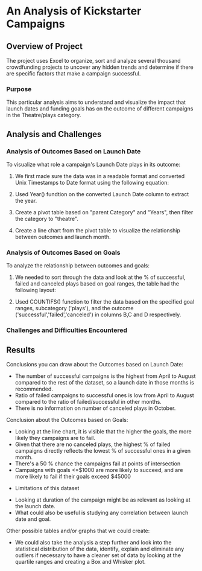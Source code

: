 # An Analysis of Kickstarter Campaigns

## Overview of Project

The project uses Excel to organize, sort and analyze several thousand crowdfunding projects to uncover any hidden trends and determine if there are specific factors that make a campaign successful.

### Purpose

This particular analysis aims to understand and visualize the impact that launch dates and funding goals has on the outcome of different campaigns in the Theatre/plays category.

## Analysis and Challenges

### Analysis of Outcomes Based on Launch Date
To visualize what role a campaign's Launch Date plays in its outcome:
1. We first made sure the data was in a readable format and converted Unix Timestamps to Date format using the following equation: 

2. Used Year() fundtion on the converted Launch Date column to extract the year. 
3. Create a pivot table based on "parent Category" and "Years", then filter the category to "theatre".
5. Create a line chart from the pivot table to visualize the relationship between outcomes and launch month. 


### Analysis of Outcomes Based on Goals
To analyze the relationship between outcomes and goals:
1. We needed to sort through the data and look at the % of successful, failed and canceled plays based on goal ranges, the table had the following layout:

2. Used COUNTIFS() function to filter the data based on the specified goal ranges, subcategory ('plays'), and the outcome ('successful','failed','canceled') in columns B,C and D respectively. 


### Challenges and Difficulties Encountered

## Results

Conclusions you can draw about the Outcomes based on Launch Date:
* The number of successful campaigns is the highest from April to August compared to the rest of the dataset, so a launch date in those months is recommended. 
* Ratio of failed campaigns to successful ones is low from April to August compared to the ratio of failed/successful in other months. 
* There is no information on number of canceled plays in October. 

Conclusion about the Outcomes based on Goals:
* Looking at the line chart, it is visible that the higher the goals, the more likely they campaigns are to fail. 
* Given that there are no canceled plays, the highest  % of failed campaigns directly reflects the lowest % of successful ones in a given month. 
* There's a 50 % chance the campaigns fail at points of intersection
* Campaigns with goals <=$1000 are more likely to succeed, and are more likely to fail if their goals exceed $45000

- Limitations of this dataset
* Looking at duration of the campaign might be as relevant as looking at the launch date. 
* What could also be useful is studying any correlation between launch date and goal. 

Other possible tables and/or graphs that we could create:
* We could also take the analysis a step further and look into the statistical distribution of the data, identify, explain and eliminate any outliers if necessary to have a cleaner set of data by looking at the quartile ranges and creating a Box and Whisker plot.
